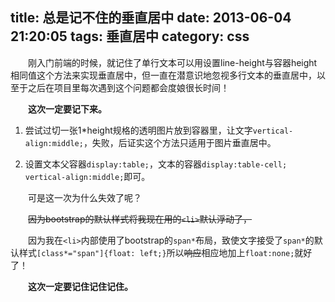 title: 总是记不住的垂直居中
date: 2013-06-04 21:20:05
tags: 垂直居中
category: css
---

　　刚入门前端的时候，就记住了单行文本可以用设置line-height与容器height相同值这个方法来实现垂直居中，但一直在潜意识地忽视多行文本的垂直居中，以至于之后在项目里每次遇到这个问题都会度娘很长时间！

　　**这次一定要记下来。**

1. 尝试过切一张1*height规格的透明图片放到容器里，让文字`vertical-align:middle;`，失败，后证实这个方法只适用于图片垂直居中。

2. 设置文本父容器`display:table;`，文本的容器`display:table-cell; vertical-align:middle;`即可。

　　可是这一次为什么失效了呢？

　　<del>因为bootstrap的默认样式将我现在用的`<li>`默认浮动了，</del>

　　因为我在`<li>`内部使用了bootstrap的`span*`布局，致使文字接受了`span*`的默认样式`[class*="span"]{float: left;}`所以<del>响应</del>相应地加上`float:none;`就好了！

　　**这次一定要记住记住记住。**
